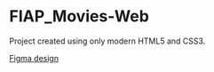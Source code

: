 # FIAP_Movies-Web

Project created using only modern HTML5 and CSS3.

[Figma design](https://bit.ly/3PD5I7K)

